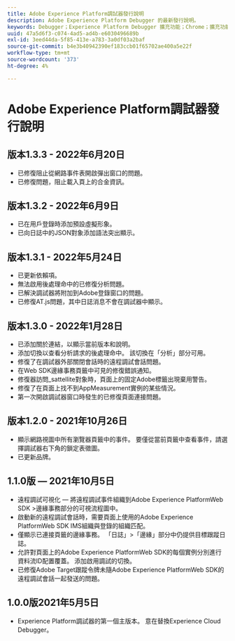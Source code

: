 ```yaml
---
title: Adobe Experience Platform調試器發行說明
description: Adobe Experience Platform Debugger 的最新發行說明。
keywords: Debugger；Experience Platform Debugger 擴充功能；Chrome；擴充功能；發行說明
uuid: 47a5d6f3-c074-4ad5-ad4b-e6030496689b
exl-id: 3eed44da-5f85-413e-a783-3a0df03a2baf
source-git-commit: b4e3b40942390ef183ccb01f65702ae400a5e22f
workflow-type: tm+mt
source-wordcount: '373'
ht-degree: 4%

---
```


# Adobe Experience Platform調試器發行說明

## 版本1.3.3 - 2022年6月20日

* 已修復阻止從網路事件表開啟彈出窗口的問題。
* 已修復問題，阻止載入頁上的合金資訊。

## 版本1.3.2 - 2022年6月9日

* 已在用戶登錄時添加預設虛擬形象。
* 已向日誌中的JSON對象添加語法突出顯示。

## 版本1.3.1 - 2022年5月24日

* 已更新依賴項。
* 無法啟用後處理命中的已修復分析問題。
* 已解決調試器將附加到Adobe登錄窗口的問題。
* 已修復AT.js問題，其中日誌消息不會在調試器中顯示。

## 版本1.3.0 - 2022年1月28日

* 已添加關於連結，以顯示當前版本和說明。
* 添加切換以查看分析請求的後處理命中。 該切換在「分析」部分可用。
* 修復了在調試器外部關閉會話時的遠程調試會話問題。
* 在Web SDK邊緣事務頁籤中可見的修復錯誤通知。
* 修復器訪問_sattellite對象時，頁面上的固定Adobe標籤出現棄用警告。
* 修復了在頁面上找不到AppMeasurement實例的某些情況。
* 第一次開啟調試器窗口時發生的已修復頁面連接問題。

## 版本1.2.0 - 2021年10月26日

* 顯示網路視圖中所有瀏覽器頁籤中的事件。 要僅從當前頁籤中查看事件，請選擇調試器右下角的鎖定表徵圖。
* 已更新品牌。

## 1.1.0版 — 2021年10月5日

* 遠程調試可視化 — 將遠程調試事件組織到Adobe Experience PlatformWeb SDK >邊緣事務部分的可視流程圖中。
* 啟動新的遠程調試會話時，需要頁面上使用的Adobe Experience PlatformWeb SDK IMS組織與登錄的組織匹配。
* 僅顯示已連接頁籤的邊緣事務。 「日誌」>「邊緣」部分中仍提供目標跟蹤日誌。
* 允許對頁面上的Adobe Experience PlatformWeb SDK的每個實例分別進行資料流ID配置覆蓋。 添加啟用調試的切換。
* 已修復Adobe Target跟蹤令牌未隨Adobe Experience PlatformWeb SDK的遠程調試會話一起發送的問題。

## 1.0.0版2021年5月5日

* Experience Platform調試器的第一個主版本。 意在替換Experience Cloud Debugger。
